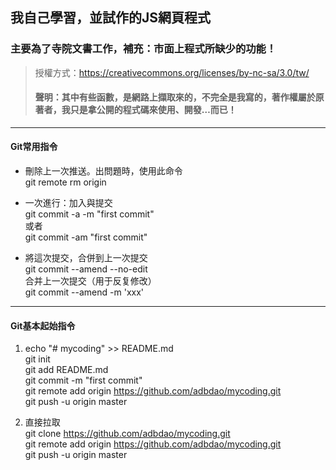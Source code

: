 ## 我自己學習，並試作的JS網頁程式  
### 主要為了寺院文書工作，補充：市面上程式所缺少的功能！  
> 授權方式：https://creativecommons.org/licenses/by-nc-sa/3.0/tw/
> #### 聲明：其中有些函數，是網路上擷取來的，不完全是我寫的，著作權屬於原著者，我只是拿公開的程式碼來使用、開發…而已！    

---  
#### Git常用指令  
* 刪除上一次推送。出問題時，使用此命令  
git remote rm origin  
  
* 一次進行：加入與提交  
git commit -a -m "first commit"  
或者  
git commit -am "first commit"  
  
* 將這次提交，合併到上一次提交  
git commit --amend --no-edit  
合并上一次提交（用于反复修改）  
git commit --amend -m 'xxx'  
  
---  
#### Git基本起始指令  
1. echo "# mycoding" >> README.md  
git init  
git add README.md  
git commit -m "first commit"  
git remote add origin https://github.com/adbdao/mycoding.git  
git push -u origin master  
  
2. 直接拉取  
git clone https://github.com/adbdao/mycoding.git  
git remote add origin https://github.com/adbdao/mycoding.git  
git push -u origin master  